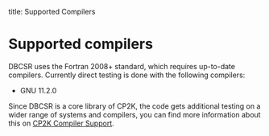 title: Supported Compilers

# Supported compilers

DBCSR uses the Fortran 2008+ standard, which requires up-to-date compilers.
Currently direct testing is done with the following compilers:

* GNU 11.2.0

Since DBCSR is a core library of CP2K, the code gets additional testing on a
wider range of systems and compilers, you can find more information about this
on [CP2K Compiler Support](https://www.cp2k.org/dev:compiler_support).
